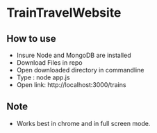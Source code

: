# TrainTravelWebsite
## How to use
- Insure Node and MongoDB are installed
- Download Files in repo
- Open downloaded directory in commandline
- Type : node app.js
- Open link: http://localhost:3000/trains


## Note
- Works best in chrome and in full screen mode.
